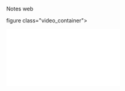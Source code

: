 Notes web   


figure class="video_container">
  <iframe src="InfinityNotes.mov" frameborder="0" allowfullscreen="true"> 
</iframe>
</figure>